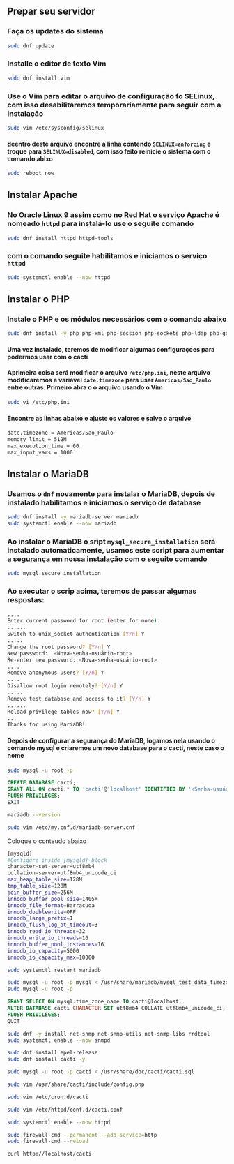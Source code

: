 ## Prepar seu servidor

### Faça os updates do sistema

```bash
sudo dnf update
```
### Installe o editor de texto Vim
```bash
sudo dnf install vim
```
### Use o Vim para editar o arquivo de configuração fo SELinux, com isso desabilitaremos temporariamente para seguir com a instalação

```bash
sudo vim /etc/sysconfig/selinux
```
#### deentro deste arquivo encontre a linha contendo ```SELINUX=enforcing``` e troque para ```SELINUX=disabled```, com isso feito reinicie o sistema com o comando abixo

```bash
sudo reboot now
```

## Instalar Apache
### No Oracle Linux 9 assim como no Red Hat o serviço Apache é nomeado ```httpd``` para instalá-lo use o seguite comando
```bash
sudo dnf install httpd httpd-tools
```
### com o comando seguite habilitamos e iniciamos o serviço ```httpd```
```bash
sudo systemctl enable --now httpd
```

## Instalar o PHP
### Instale o PHP e os módulos necessários com o comando abaixo
```bash
sudo dnf install -y php php-xml php-session php-sockets php-ldap php-gd php-json php-mysqlnd php-gmp php-mbstring php-posix php-snmp php-intl
```

#### Uma vez instalado, teremos de modificar algumas configuraçoes para podermos usar com o cacti
#### Aprimeira coisa será modificar o arquivo ```/etc/php.ini```, neste arquivo modificaremos a variável ```date.timezone``` para usar ```Americas/Sao_Paulo``` entre outras. Primeiro abra o o arquivo usando o Vim

```bash
sudo vi /etc/php.ini
```
#### Encontre as linhas abaixo e ajuste os valores e salve o arquivo

```bash
date.timezone = Americas/Sao_Paulo
memory_limit = 512M
max_execution_time = 60
max_input_vars = 1000
```
## Instalar o MariaDB
### Usamos o ```dnf``` novamente para instalar o MariaDB, depois de instalado habilitamos e iniciamos o serviço de database
```bash
sudo dnf install -y mariadb-server mariadb
sudo systemctl enable --now mariadb
```
### Ao instalar o MariaDB o sript ```mysql_secure_installation``` será instalado automaticamente, usamos este script para aumentar a segurança em nossa instalação com o seguite comando
```bash
sudo mysql_secure_installation
```
### Ao executar o scrip acima, teremos de passar algumas respostas:
```bash
....
Enter current password for root (enter for none): 
......
Switch to unix_socket authentication [Y/n] Y
.....
Change the root password? [Y/n] Y
New password:  <Nova-senha-usuário-root>
Re-enter new password: <Nova-senha-usuário-root>
....
Remove anonymous users? [Y/n] Y
....
Disallow root login remotely? [Y/n] Y
.....
Remove test database and access to it? [Y/n] Y
......
Reload privilege tables now? [Y/n] Y
...
Thanks for using MariaDB!
```

#### Depois de configurar a segurança do MariaDB, logamos nela usando o comando mysql e criaremos um novo database para o cacti, neste caso o nome 
```bash
sudo mysql -u root -p
```
```sql
CREATE DATABASE cacti;
GRANT ALL ON cacti.* TO 'cacti'@'localhost' IDENTIFIED BY '<Senha-usuário-cacti>';
FLUSH PRIVILEGES;
EXIT 
```
```bash
mariadb --version
```

```bash
sudo vim /etc/my.cnf.d/mariadb-server.cnf
```

Coloque o conteudo abaixo

```bash
[mysqld]
#Configure inside [mysqld] block
character-set-server=utf8mb4
collation-server=utf8mb4_unicode_ci
max_heap_table_size=128M
tmp_table_size=128M
join_buffer_size=256M
innodb_buffer_pool_size=1405M
innodb_file_format=Barracuda
innodb_doublewrite=OFF
innodb_large_prefix=1
innodb_flush_log_at_timeout=3
innodb_read_io_threads=32
innodb_write_io_threads=16
innodb_buffer_pool_instances=16
innodb_io_capacity=5000
innodb_io_capacity_max=10000
```

```bash
sudo systemctl restart mariadb
```

```bash
sudo mysql -u root -p mysql < /usr/share/mariadb/mysql_test_data_timezone.sql
sudo mysql -u root -p
```
```sql
GRANT SELECT ON mysql.time_zone_name TO cacti@localhost;
ALTER DATABASE cacti CHARACTER SET utf8mb4 COLLATE utf8mb4_unicode_ci;
FLUSH PRIVILEGES;
QUIT

```

```bash
sudo dnf -y install net-snmp net-snmp-utils net-snmp-libs rrdtool
sudo systemctl enable --now snmpd
```

```bash
sudo dnf install epel-release
sudo dnf install cacti -y
```


```bash
sudo mysql -u root -p cacti < /usr/share/doc/cacti/cacti.sql
```

```bash
sudo vim /usr/share/cacti/include/config.php
```



```bash
sudo vim /etc/cron.d/cacti
```

```bash
sudo vim /etc/httpd/conf.d/cacti.conf
```

```bash
sudo systemctl enable --now httpd
```

```bash
sudo firewall-cmd --permanent --add-service=http
sudo firewall-cmd --reload
```

```bash
curl http://localhost/cacti
```
